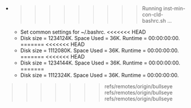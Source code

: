 * >>>>>>>>> Running inst-min-con-cld-bashrc.sh ...
  * Set common settings for ~/.bashrc.
<<<<<<< HEAD
  * Disk size = 1234124K. Space Used = 36K. Runtime = 00:00:00:00.
=======
<<<<<<< HEAD
  * Disk size = 1112080K. Space Used = 36K. Runtime = 00:00:00:00.
=======
<<<<<<< HEAD
  * Disk size = 1234144K. Space Used = 36K. Runtime = 00:00:00:00.
=======
  * Disk size = 1112324K. Space Used = 36K. Runtime = 00:00:00:00.
>>>>>>> refs/remotes/origin/bullseye
>>>>>>> refs/remotes/origin/bullseye
>>>>>>> refs/remotes/origin/bullseye
